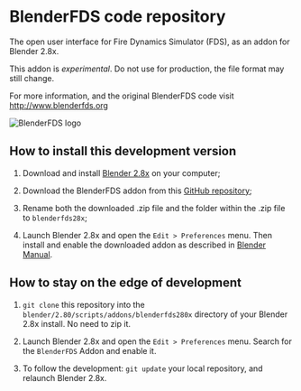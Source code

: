 # BlenderFDS code repository

The open user interface for Fire Dynamics Simulator (FDS), as an addon for Blender 2.8x.

This addon is *experimental*. Do not use for production, the file format may still change.

For more information, and the original BlenderFDS code visit http://www.blenderfds.org

![BlenderFDS logo](https://github.com/firetools/blenderfds/raw/gh-pages/images/blenderfds_128.png)

## How to install this development version

1. Download and install [Blender 2.8x](http://www.blender.org) on your computer;

2. Download the BlenderFDS addon from this [GitHub repository](https://github.com/firetools/blenderfds280/archive/master.zip);

3. Rename both the downloaded .zip file and the folder within the .zip file to `blenderfds28x`;

4. Launch Blender 2.8x and open the `Edit > Preferences` menu. Then install and enable the downloaded addon as described in [Blender Manual](https://docs.blender.org/manual/en/dev/editors/preferences/addons.html?highlight=addon#).

## How to stay on the edge of development

1. `git clone` this repository into the `blender/2.80/scripts/addons/blenderfds280x` directory of your Blender 2.8x install. No need to zip it.

2. Launch Blender 2.8x and open the `Edit > Preferences` menu. Search for the `BlenderFDS` Addon and enable it.

3. To follow the development: `git update` your local repository, and relaunch Blender 2.8x.
